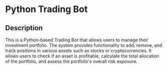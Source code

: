 # Python Trading Bot

## Description
This is a Python-based Trading Bot that allows users to manage their investment portfolio. The system provides functionality to add, remove, and track positions in various assets such as stocks or cryptocurrencies. It allows users to check if an asset is profitable, calculate the total allocation of the portfolio, and assess the portfolio's overall risk exposure.
